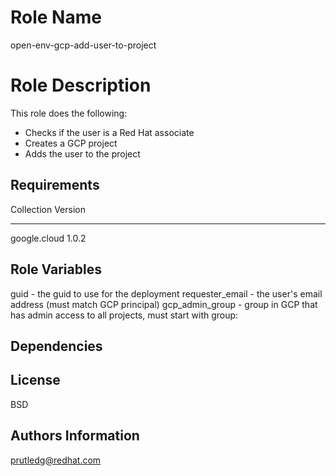 Role Name
=========

open-env-gcp-add-user-to-project

Role Description
================

This role does the following:
- Checks if the user is a Red Hat associate
- Creates a GCP project
- Adds the user to the project

Requirements
------------

Collection   Version
------------ -------
google.cloud 1.0.2

Role Variables
--------------

guid - the guid to use for the deployment
requester_email - the user's email address (must match GCP principal)
gcp_admin_group - group in GCP that has admin access to all projects, must start with group:

Dependencies
------------

License
-------

BSD

Authors Information
------------------
prutledg@redhat.com
